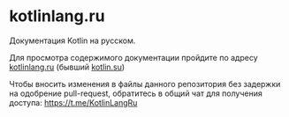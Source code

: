 # kotlinlang.ru
Документация Kotlin на русском.

Для просмотра содержимого документации пройдите по адресу [kotlinlang.ru](https://kotlinlang.ru) (бывший [kotlin.su](http://kotlin.su))

Чтобы вносить изменения в файлы данного репозитория без задержки на одобрение pull-request, обратитесь в общий чат для получения доступа: https://t.me/KotlinLangRu
